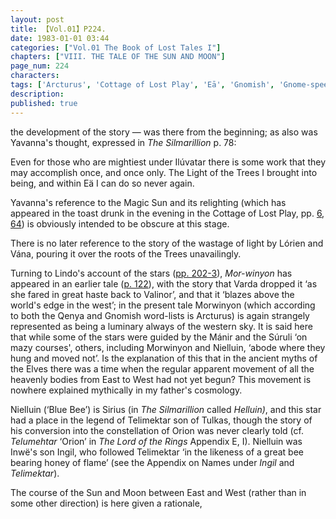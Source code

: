 ```yaml
---
layout: post
title: 【Vol.01】P224.
date: 1983-01-01 03:44
categories: ["Vol.01 The Book of Lost Tales I"]
chapters: ["VIII. THE TALE OF THE SUN AND MOON"]
page_num: 224
characters: 
tags: ['Arcturus', 'Cottage of Lost Play', 'Eā', 'Gnomish', 'Gnome-speech', 'tongue of the Gnomes', 'Helluin', 'Ingil', 'Inwë', 'Lindo', 'Lord of the Rings, The', 'Lórien', 'Magic Sun', 'Mánir', 'Moon, The']
description: 
published: true
---
```


<p style="text-indent: 0;">
the development of the story — was there from the beginning; as also was Yavanna's thought, expressed in <I>The Silmarillion</I> p. 78:
</p>

Even for those who are mightiest under Ilúvatar there is some work that they may accomplish once, and once only. The Light of the Trees I brought into being, and within Eä I can do so never again.

Yavanna's reference to the Magic Sun and its relighting (which has appeared in the toast drunk in the evening in the Cottage of Lost Play, pp. [6]({{site.baseurl}}/vol01-p6), [64]({{site.baseurl}}/vol01-p64)) is obviously intended to be obscure at this stage.

There is no later reference to the story of the wastage of light by Lórien and Vána, pouring it over the roots of the Trees unavailingly.

Turning to Lindo's account of the stars ([pp. 202-3]({{site.baseurl}}/vol01-p202)), <I>Mor-winyon</I> has appeared in an earlier tale ([p. 122]({{site.baseurl}}/vol01-p122)), with the story that Varda dropped it ‘as she fared in great haste back to Valinor’, and that it ‘blazes above the world's edge in the west’; in the present tale Morwinyon (which according to both the Qenya and Gnomish word-lists is Arcturus) is again strangely represented as being a luminary always of the western sky. It is said here that while some of the stars were guided by the Mánir and the Súruli ‘on mazy courses', others, including Morwinyon and Nielluin, ‘abode where they hung and moved not’. Is the explanation of this that in the ancient myths of the Elves there was a time when the regular apparent movement of all the heavenly bodies from East to West had not yet begun? This movement is nowhere explained mythically in my father's cosmology.

Nielluin (‘Blue Bee’) is Sirius (in <I>The Silmarillion</I> called <I>Helluin)</I>, and this star had a place in the legend of Telimektar son of Tulkas, though the story of his conversion into the constellation of Orion was never clearly told (cf. <I>Telumehtar</I> ‘Orion’ in <I>The Lord of the Rings</I> Appendix E, I). Nielluin was Inwë's son Ingil, who followed Telimektar ‘in the likeness of a great bee bearing honey of flame’ (see the Appendix on Names under <I>Ingil</I> and <I>Telimektar</I>).

The course of the Sun and Moon between East and West (rather than in some other direction) is here given a rationale,

